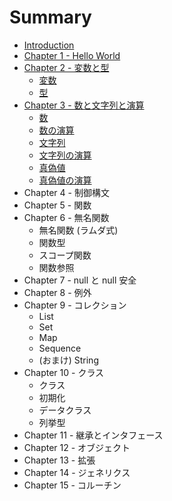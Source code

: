 # Summary

* [Introduction](README.md)
* [Chapter 1 - Hello World](chapter01/hello_world.md)
* [Chapter 2 - 変数と型](chapter02/chapter02.md)
    * [変数](chapter02/variable.md)
    * [型](chapter02/type.md)
* [Chapter 3 - 数と文字列と演算](chapter03/chapter03.md)
    * [数](chapter03/number.md)
    * [数の演算](chapter03/numeric_operation.md)
    * [文字列](chapter03/string.md)
    * [文字列の演算](chapter03/string_operation.md)
    * [真偽値](chapter03/boolean.md)
    * [真偽値の演算](chapter03/boolean_operation.md)
* Chapter 4 - 制御構文
* Chapter 5 - 関数
* Chapter 6 - 無名関数
    * 無名関数 (ラムダ式)
    * 関数型
    * スコープ関数
    * 関数参照
* Chapter 7 - null と null 安全
* Chapter 8 - 例外
* Chapter 9 - コレクション
    * List
    * Set
    * Map
    * Sequence
    * (おまけ) String
* Chapter 10 - クラス
    * クラス
    * 初期化
    * データクラス
    * 列挙型
* Chapter 11 - 継承とインタフェース
* Chapter 12 - オブジェクト
* Chapter 13 - 拡張
* Chapter 14 - ジェネリクス
* Chapter 15 - コルーチン